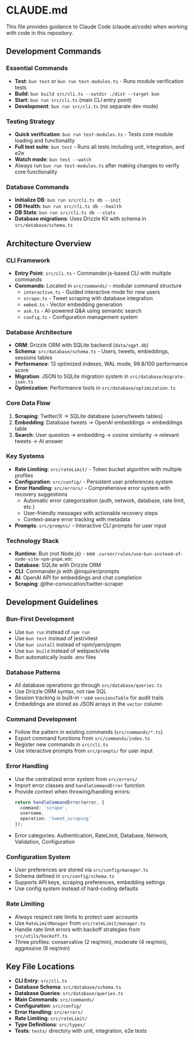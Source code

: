 # CLAUDE.md

This file provides guidance to Claude Code (claude.ai/code) when working with code in this repository.

## Development Commands

### Essential Commands
- **Test**: `bun test` or `bun run test-modules.ts` - Runs module verification tests
- **Build**: `bun build src/cli.ts --outdir ./dist --target bun`
- **Start**: `bun run src/cli.ts` (main CLI entry point)
- **Development**: `bun run src/cli.ts` (no separate dev mode)

### Testing Strategy
- **Quick verification**: `bun run test-modules.ts` - Tests core module loading and functionality
- **Full test suite**: `bun test` - Runs all tests including unit, integration, and e2e
- **Watch mode**: `bun test --watch`
- Always run `bun run test-modules.ts` after making changes to verify core functionality

### Database Commands
- **Initialize DB**: `bun run src/cli.ts db --init`
- **DB Health**: `bun run src/cli.ts db --health`
- **DB Stats**: `bun run src/cli.ts db --stats`
- **Database migrations**: Uses Drizzle Kit with schema in `src/database/schema.ts`

## Architecture Overview

### CLI Framework
- **Entry Point**: `src/cli.ts` - Commander.js-based CLI with multiple commands
- **Commands**: Located in `src/commands/` - modular command structure
  - `interactive.ts` - Guided interactive mode for new users
  - `scrape.ts` - Tweet scraping with database integration
  - `embed.ts` - Vector embedding generation
  - `ask.ts` - AI-powered Q&A using semantic search
  - `config.ts` - Configuration management system

### Database Architecture
- **ORM**: Drizzle ORM with SQLite backend (`data/xgpt.db`)
- **Schema**: `src/database/schema.ts` - Users, tweets, embeddings, sessions tables
- **Performance**: 13 optimized indexes, WAL mode, 99.8/100 performance score
- **Migration**: JSON to SQLite migration system in `src/database/migrate-json.ts`
- **Optimization**: Performance tools in `src/database/optimization.ts`

### Core Data Flow
1. **Scraping**: Twitter/X → SQLite database (users/tweets tables)
2. **Embedding**: Database tweets → OpenAI embeddings → embeddings table
3. **Search**: User question → embedding → cosine similarity → relevant tweets → AI answer

### Key Systems
- **Rate Limiting**: `src/rateLimit/` - Token bucket algorithm with multiple profiles
- **Configuration**: `src/config/` - Persistent user preferences system
- **Error Handling**: `src/errors/` - Comprehensive error system with recovery suggestions
  - Automatic error categorization (auth, network, database, rate limit, etc.)
  - User-friendly messages with actionable recovery steps
  - Context-aware error tracking with metadata
- **Prompts**: `src/prompts/` - Interactive CLI prompts for user input

### Technology Stack
- **Runtime**: Bun (not Node.js) - see `.cursor/rules/use-bun-instead-of-node-vite-npm-pnpm.mdc`
- **Database**: SQLite with Drizzle ORM
- **CLI**: Commander.js with @inquirer/prompts
- **AI**: OpenAI API for embeddings and chat completion
- **Scraping**: @the-convocation/twitter-scraper

## Development Guidelines

### Bun-First Development
- Use `bun run` instead of `npm run`
- Use `bun test` instead of jest/vitest
- Use `bun install` instead of npm/yarn/pnpm
- Use `bun build` instead of webpack/vite
- Bun automatically loads .env files

### Database Patterns
- All database operations go through `src/database/queries.ts`
- Use Drizzle ORM syntax, not raw SQL
- Session tracking is built-in - use `sessionsTable` for audit trails
- Embeddings are stored as JSON arrays in the `vector` column

### Command Development
- Follow the pattern in existing commands (`src/commands/*.ts`)
- Export command functions from `src/commands/index.ts`
- Register new commands in `src/cli.ts`
- Use interactive prompts from `src/prompts/` for user input

### Error Handling
- Use the centralized error system from `src/errors/`
- Import error classes and `handleCommandError` function
- Provide context when throwing/handling errors:
  ```typescript
  return handleCommandError(error, {
    command: 'scrape',
    username,
    operation: 'tweet_scraping'
  });
  ```
- Error categories: Authentication, RateLimit, Database, Network, Validation, Configuration

### Configuration System
- User preferences are stored via `src/config/manager.ts`
- Schema defined in `src/config/schema.ts`
- Supports API keys, scraping preferences, embedding settings
- Use config system instead of hard-coding defaults

### Rate Limiting
- Always respect rate limits to protect user accounts
- Use `RateLimitManager` from `src/rateLimit/manager.ts`
- Handle rate limit errors with backoff strategies from `src/utils/backoff.ts`
- Three profiles: conservative (2 req/min), moderate (4 req/min), aggressive (8 req/min)

## Key File Locations
- **CLI Entry**: `src/cli.ts`
- **Database Schema**: `src/database/schema.ts`
- **Database Queries**: `src/database/queries.ts`
- **Main Commands**: `src/commands/`
- **Configuration**: `src/config/`
- **Error Handling**: `src/errors/`
- **Rate Limiting**: `src/rateLimit/`
- **Type Definitions**: `src/types/`
- **Tests**: `tests/` directory with unit, integration, e2e tests